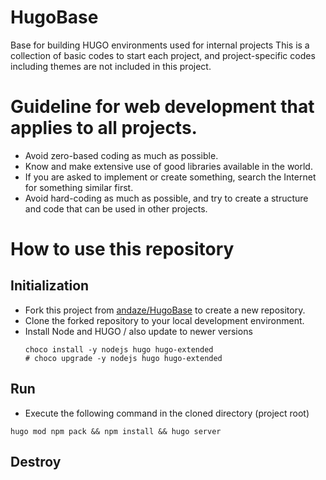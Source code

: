 # HugoBase
Base for building HUGO environments used for internal projects
This is a collection of basic codes to start each project, and project-specific codes including themes are not included in this project.

# Guideline for web development that applies to all projects.

- Avoid zero-based coding as much as possible.
- Know and make extensive use of good libraries available in the world.
- If you are asked to implement or create something, search the Internet for something similar first.
- Avoid hard-coding as much as possible, and try to create a structure and code that can be used in other projects.

# How to use this repository

## Initialization
- Fork this project from [andaze/HugoBase](https://github.com/andaze/HugoBase) to create a new repository.
- Clone the forked repository to your local development environment.
- Install Node and HUGO / also update to newer versions
    ```
    choco install -y nodejs hugo hugo-extended
    # choco upgrade -y nodejs hugo hugo-extended
    ```

## Run
- Execute the following command in the cloned directory (project root)

``` shell
hugo mod npm pack && npm install && hugo server
```

## Destroy
